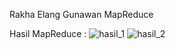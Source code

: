 Rakha Elang Gunawan
MapReduce

Hasil MapReduce : 
![hasil_1](https://user-images.githubusercontent.com/43262815/176174790-630e3755-55d9-49bf-b84c-f1336d8a51b9.png)
![hasil_2](https://user-images.githubusercontent.com/43262815/176174798-0a9a6d68-17d5-447e-8513-9142eee16590.png)
